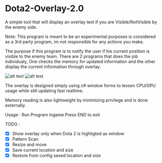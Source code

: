 # Dota2-Overlay-2.0
 A simple tool that will display an overlay text if you are Visible/NotVisible by the enemy side.

Note:
This program is meant to be an experimental purposes is considered as a 3rd party program, im not responsible for any actions you make.

The purpose if this program is to notify the user if his current position is visible to the enemy team.
There are 2 programs that does the job individualy, One checks the memory for updated information and the other display the current information through overlay.

![alt text](https://i.ibb.co/T8TFdsH/Screenshot-12.png)
![alt text](https://i.ibb.co/b2x1WW2/Screenshot-13.png)

The overlay is designed simply using c# window forms to lessen CPU/GPU usage while still updating fast realtime.

Memory reading is also lightweight by minimizing privilege and is done externally.

Usage :
Run Program ingame
Press END to exit

TODO :
- [x] Show overlay only when Dota 2 is highligted as window
- [x] Pattern Scan
- [x] Resize and move
- [x] Save current location and size 
- [x] Restore from config saved location and size 

